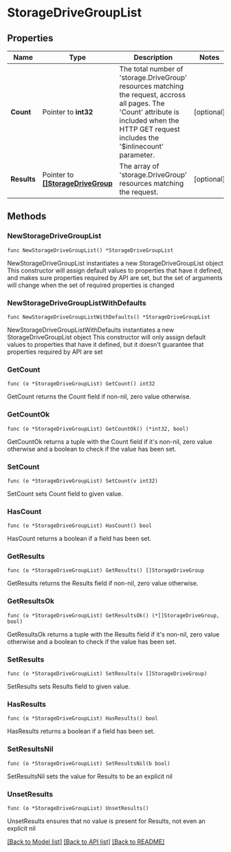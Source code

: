 # StorageDriveGroupList

## Properties

Name | Type | Description | Notes
------------ | ------------- | ------------- | -------------
**Count** | Pointer to **int32** | The total number of &#39;storage.DriveGroup&#39; resources matching the request, accross all pages. The &#39;Count&#39; attribute is included when the HTTP GET request includes the &#39;$inlinecount&#39; parameter. | [optional] 
**Results** | Pointer to [**[]StorageDriveGroup**](StorageDriveGroup.md) | The array of &#39;storage.DriveGroup&#39; resources matching the request. | [optional] 

## Methods

### NewStorageDriveGroupList

`func NewStorageDriveGroupList() *StorageDriveGroupList`

NewStorageDriveGroupList instantiates a new StorageDriveGroupList object
This constructor will assign default values to properties that have it defined,
and makes sure properties required by API are set, but the set of arguments
will change when the set of required properties is changed

### NewStorageDriveGroupListWithDefaults

`func NewStorageDriveGroupListWithDefaults() *StorageDriveGroupList`

NewStorageDriveGroupListWithDefaults instantiates a new StorageDriveGroupList object
This constructor will only assign default values to properties that have it defined,
but it doesn't guarantee that properties required by API are set

### GetCount

`func (o *StorageDriveGroupList) GetCount() int32`

GetCount returns the Count field if non-nil, zero value otherwise.

### GetCountOk

`func (o *StorageDriveGroupList) GetCountOk() (*int32, bool)`

GetCountOk returns a tuple with the Count field if it's non-nil, zero value otherwise
and a boolean to check if the value has been set.

### SetCount

`func (o *StorageDriveGroupList) SetCount(v int32)`

SetCount sets Count field to given value.

### HasCount

`func (o *StorageDriveGroupList) HasCount() bool`

HasCount returns a boolean if a field has been set.

### GetResults

`func (o *StorageDriveGroupList) GetResults() []StorageDriveGroup`

GetResults returns the Results field if non-nil, zero value otherwise.

### GetResultsOk

`func (o *StorageDriveGroupList) GetResultsOk() (*[]StorageDriveGroup, bool)`

GetResultsOk returns a tuple with the Results field if it's non-nil, zero value otherwise
and a boolean to check if the value has been set.

### SetResults

`func (o *StorageDriveGroupList) SetResults(v []StorageDriveGroup)`

SetResults sets Results field to given value.

### HasResults

`func (o *StorageDriveGroupList) HasResults() bool`

HasResults returns a boolean if a field has been set.

### SetResultsNil

`func (o *StorageDriveGroupList) SetResultsNil(b bool)`

 SetResultsNil sets the value for Results to be an explicit nil

### UnsetResults
`func (o *StorageDriveGroupList) UnsetResults()`

UnsetResults ensures that no value is present for Results, not even an explicit nil

[[Back to Model list]](../README.md#documentation-for-models) [[Back to API list]](../README.md#documentation-for-api-endpoints) [[Back to README]](../README.md)


